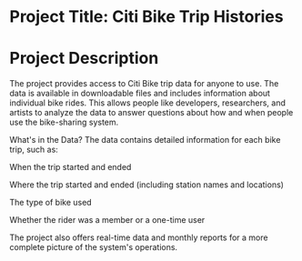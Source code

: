 # Project Title: Citi Bike Trip Histories 

# Project Description

The project provides access to Citi Bike trip data for anyone to use. The data is available in downloadable files and includes information about individual bike rides. This allows people like developers, researchers, and artists to analyze the data to answer questions about how and when people use the bike-sharing system.

What's in the Data?
The data contains detailed information for each bike trip, such as:

When the trip started and ended

Where the trip started and ended (including station names and locations)

The type of bike used

Whether the rider was a member or a one-time user

The project also offers real-time data and monthly reports for a more complete picture of the system's operations.
